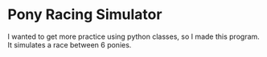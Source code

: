 # Pony Racing Simulator

I wanted to get more practice using python classes, so I made this program. It simulates a race between 6 ponies.
